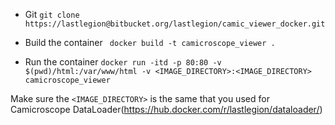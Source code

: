 

* Git `git clone https://lastlegion@bitbucket.org/lastlegion/camic_viewer_docker.git`

* Build the container
` docker build -t camicroscope_viewer .`

* Run the container 
` docker run -itd -p 80:80 -v $(pwd)/html:/var/www/html -v <IMAGE_DIRECTORY>:<IMAGE_DIRECTORY> camicroscope_viewer `

Make sure the `<IMAGE_DIRECTORY>` is the same that you used for Camicroscope DataLoader(https://hub.docker.com/r/lastlegion/dataloader/)
